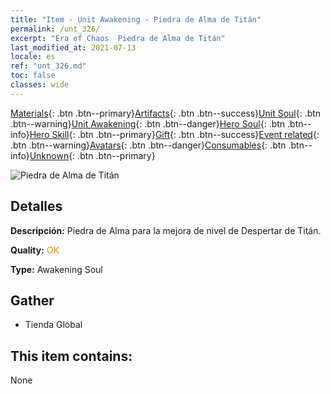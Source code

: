 ```yaml
---
title: "Item - Unit Awakening - Piedra de Alma de Titán"
permalink: /unt_326/
excerpt: "Era of Chaos  Piedra de Alma de Titán"
last_modified_at: 2021-07-13
locale: es
ref: "unt_326.md"
toc: false
classes: wide
---
```

 [Materials](/ItemsES/){: .btn .btn--primary}[Artifacts](/ItemsES/Artifacts/){: .btn .btn--success}[Unit Soul](/ItemsES/UnitSoul/){: .btn .btn--warning}[Unit Awakening](/ItemsES/UnitAwakening/){: .btn .btn--danger}[Hero Soul](/ItemsES/HeroSoul/){: .btn .btn--info}[Hero Skill](/ItemsES/HeroSkill/){: .btn .btn--primary}[Gift](/ItemsES/Gift/){: .btn .btn--success}[Event related](/ItemsES/Events/){: .btn .btn--warning}[Avatars](/ItemsES/Avatars/){: .btn .btn--danger}[Consumables](/ItemsES/Consumables/){: .btn .btn--info}[Unknown](/ItemsES/Unknown/){: .btn .btn--primary}

 ![Piedra de Alma de Titán](/images/u/tia_taitan.jpg)

## Detalles
 **Descripción:** Piedra de Alma para la mejora de nivel de Despertar de Titán.

 **Quality:** <span style="color: #FF8C00">OK</span>

 **Type:** Awakening Soul

## Gather

*    Tienda Global 

## This item contains:

  None


